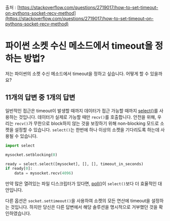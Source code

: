 출처 : [https://stackoverflow.com/questions/2719017/how-to-set-timeout-on-pythons-socket-recv-method](https://stackoverflow.com/questions/2719017/how-to-set-timeout-on-pythons-socket-recv-method)

# 파이썬 소켓 수신 메소드에서 timeout을 정하는 방법?

저는 파이썬의 소켓 수신 메소드에서 timeout을 정하고 싶습니다. 어떻게 할 수 있을까요?

## 11개의 답변 중 1개의 답변

일반적인 접근은 timeout이 발생할 때까지 데이터가 접근 가능할 때까지 [select()](https://docs.python.org/3/library/select.html#select.select)를 사용하는 것입니다. 데이터가 실제로 가능할 때만 `recv()`를 호출합니다. 안전을 위해, 우리는 `recv()`가 무한으로 block하지 않는 것을 보장하기 위해 non-blocking 모드로 소켓을 설정할 수 있습니다. `select()`는 한번에 하나 이상의 소켓을 기다리도록 하는데 사용될 수 있습니다.

```python
import select

mysocket.setblocking(0)

ready = select.select([mysocket], [], [], timeout_in_seconds)
if ready[0]:
    data = mysocket.recv(4096)
```

만약 많은 열려있는 파일 디스크립터가 있다면, [poll()](https://docs.python.org/3/library/select.html#select.poll)이 `select()`보다 더 효율적인 대안입니다.

다른 옵션은 `socket.settimeout()`을 사용하여 소켓의 모든 연산에 timeout을 설정하는 것입니다. 하지만 당신은 다른 답변에서 해당 솔루션을 명시적으로 거부했던 것을 확인하였습니다.
